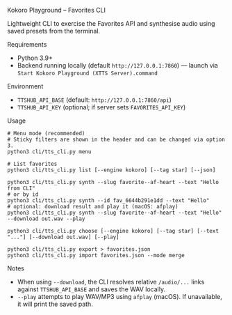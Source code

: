 Kokoro Playground – Favorites CLI

Lightweight CLI to exercise the Favorites API and synthesise audio using saved presets from the terminal.

Requirements
- Python 3.9+
- Backend running locally (default `http://127.0.0.1:7860`) — launch via `Start Kokoro Playground (XTTS Server).command`

Environment
- `TTSHUB_API_BASE` (default: `http://127.0.0.1:7860/api`)
- `TTSHUB_API_KEY` (optional; if server sets `FAVORITES_API_KEY`)

Usage
```
# Menu mode (recommended)
# Sticky filters are shown in the header and can be changed via option 3.
python3 cli/tts_cli.py menu

# List favorites
python3 cli/tts_cli.py list [--engine kokoro] [--tag star] [--json]

python3 cli/tts_cli.py synth --slug favorite--af-heart --text "Hello from CLI"
# or by id
python3 cli/tts_cli.py synth --id fav_6644b291e1dd --text "Hello"
# optional: download result and play it (macOS: afplay)
python3 cli/tts_cli.py synth --slug favorite--af-heart --text "Hello" --download out.wav --play

python3 cli/tts_cli.py choose [--engine kokoro] [--tag star] [--text "..."] [--download out.wav] [--play]

python3 cli/tts_cli.py export > favorites.json
python3 cli/tts_cli.py import favorites.json --mode merge
```

Notes
- When using `--download`, the CLI resolves relative `/audio/...` links against `TTSHUB_API_BASE` and saves the WAV locally.
- `--play` attempts to play WAV/MP3 using `afplay` (macOS). If unavailable, it will print the saved path.

